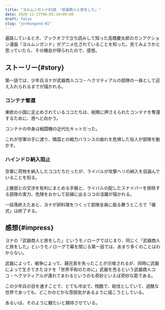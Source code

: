 ```yaml
---
title: "ヨルムンガンド01話　「武器商人と旅をした」"
date: 2020-11-17T06:05:34+09:00
draft: false
slug: "jormungand-01"
---
```


遍路しているとき、ブックオフで立ち読みして知った高橋慶太郎のガンアクション漫画『ヨルムンガンド』がアニメ化されていることを知った。見てみようかと思っていたら、その機会が得られたので、感想。

<!-- more -->

ストーリー{#story}
----

第一話では、少年兵ヨナが武器商人ココ・ヘクマティアルの部隊の一員として迎え入れられるまでが描かれる。

### コンテナ奪還

東欧の小国に足止めされているココたちは、税関に押さえられたコンテナを奪還するために、港へと向かう。

コンテナの中身は戦闘機の近代化キットだった。

これが空軍の手に渡り、隣国との戦力バランスの崩れを危惧した役人が部隊を動かす。

### ハインドＤ納入阻止

空軍に荷物を納入したココたちだったが、ライバルが攻撃ヘリの納入を目論んでいることを知る。

上層部との交渉を有利にまとめる手腕と、ライバルの配したスナイパーを排除する部隊の実力、危険をおかして前線に出るココの活躍が描かれる。

一段落終えたあと、ヨナが卵料理をつくって部隊全員に振る舞うところで「儀式」は終了する。

感想{#impress}
----

ヨナの「武器商人と旅をした」というモノローグではじまり、同じく「武器商人と旅をした」というモノローグで幕を閉じる第一話では、あまり多くのことはわからない。

武器によって、戦争によって、親兄弟を失ったことが示唆されるが、同時に武器によって生きてきたヨナを「世界平和のために」武器を売るという武器商人ココ・ヘクマティアルが連れてまわるというのも奇妙といえば奇妙な筋である。

この少年兵の目を通すことで、とても冷淡で、残酷で、殺伐としていて、過酷な世界であっても、どこかのどかな雰囲気があるように描こうとしている。

あるいは、そのように観たいと期待させている。
